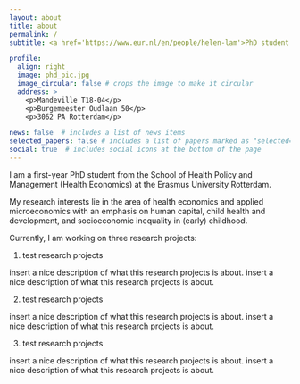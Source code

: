 ```yaml
---
layout: about
title: about
permalink: /
subtitle: <a href='https://www.eur.nl/en/people/helen-lam'>PhD student Health Economics & Applied Microeconomics</a>

profile:
  align: right
  image: phd_pic.jpg
  image_circular: false # crops the image to make it circular
  address: >
    <p>Mandeville T18-04</p>
    <p>Burgemeester Oudlaan 50</p>
    <p>3062 PA Rotterdam</p>

news: false  # includes a list of news items
selected_papers: false # includes a list of papers marked as "selected={true}"
social: true  # includes social icons at the bottom of the page
---
```


I am a first-year PhD student from the School of Health Policy and Management (Health Economics) at the Erasmus University Rotterdam. 

My research interests lie in the area of health economics and applied microeconomics with an emphasis on human capital, child health and development, and socioeconomic inequality in (early) childhood. 

Currently, I am working on three research projects:

<!-- 1. <a href='https://kansenkaart.nl/'>KansenKaart</a> -->

1. test research projects

insert a nice description of what this research projects is about. insert a nice description of what this research projects is about. 

2. test research projects

insert a nice description of what this research projects is about. insert a nice description of what this research projects is about. 

3. test research projects

insert a nice description of what this research projects is about. insert a nice description of what this research projects is about. 

<!-- Write your biography here. Tell the world about yourself. Link to your favorite [subreddit](http://reddit.com). You can put a picture in, too. The code is already in, just name your picture `prof_pic.jpg` and put it in the `img/` folder.

Put your address / P.O. box / other info right below your picture. You can also disable any these elements by editing `profile` property of the YAML header of your `_pages/about.md`. Edit `_bibliography/papers.bib` and Jekyll will render your [publications page](/al-folio/publications/) automatically.

Link to your social media connections, too. This theme is set up to use [Font Awesome icons](http://fortawesome.github.io/Font-Awesome/) and [Academicons](https://jpswalsh.github.io/academicons/), like the ones below. Add your Facebook, Twitter, LinkedIn, Google Scholar, or just disable all of them. -->
